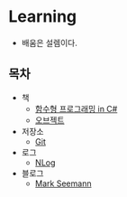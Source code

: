 # Learning
- 배움은 설렘이다.

## 목차
- 책
  - [함수형 프로그래밍 in C#](./Books/FPinCSharp)
  - [오브젝트](./Books/Object)
- 저장소
  - [Git](./Repo/Git)
- 로그
  - [NLog](./Logs/NLog)
- 블로그
  - [Mark Seemann](./Blogs/MarkSeemann)